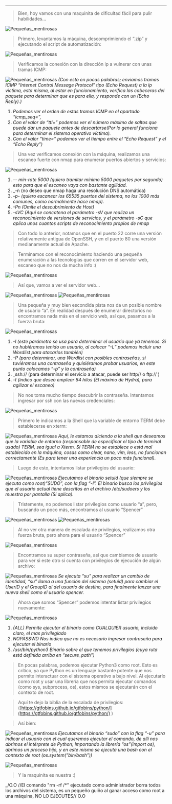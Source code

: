 

------------
>Bien, hoy vamos con una maquinita de dificultad fácil para pulir habilidades...

![Pequeñas_mentirosas](/Attachments/Pequeñas_mentirosas.png)

>Primero, levantamos la máquina, descomprimiendo el “.zip” y ejecutando el script de automatización:

![Pequeñas_mentirosas](/Attachments/Peque%C3%B1as_mentirosas%201.png)

>Verificamos la conexión con la dirección ip a vulnerar con unas tramas ICMP:

![Pequeñas_mentirosas](/Attachments/Peque%C3%B1as_mentirosas%202.png)
_(Con esto en pocas palabras; enviamos tramas ICMP “Internet Control Message Protocol” tipo (Echo Request) a la ip victima, esta misma, al estar en funcionamiento, verifica las cabeceras del paquete para determinar que es para ella, y responde con un (Echo Reply).)_

1. _Podemos ver el orden de estas tramas ICMP en el apartado “icmp_seq=”,_
2. _Con el valor de “ttl=” podemos ver el número máximo de saltos que puede dar un paquete antes de descartarse(Por lo general funciona para determinar el sistema operativo víctima)._
3. _Con el valor “time=” podemos ver el tiempo entre el “Echo Request” y el “Echo Reply”)_

>Una vez verificamos conexión con la máquina, realizamos una escaneo fuerte con nmap para enumerar puertos abiertos y servicios:

![Pequeñas_mentirosas](/Attachments/Peque%C3%B1as_mentirosas%203.png)
1. _-- min-rate 5000 (quiero tramitar mínimo 5000 paquetes por segundo) esto para que el escaneo vaya con bastante agilidad._
2. _-n (no deseo que nmap haga una resolución DNS automática)
3. _-p- (quiero escanear los 65535 puertos del sistema, no los 1000 más comunes, como normalmente hace nmap)._
4. _-Pn (Omite el descubrimiento de Host)_
5. _-sVC (Aquí se concatena el parámetro -sV que realiza un reconocimiento de versiones de servicios, y el parámetro -sC que aplica unos cuantos scripts de reconocimiento propios de nmap_

>Con todo lo anterior, notamos que en el puerto 22 corre una versión relativamente antigua de OpenSSH, y en el puerto 80 una versión medianamente actual de Apache.

>Terminamos con el reconocimiento haciendo una pequeña enumeración a las tecnologías que corren en el servidor web, escaneo que no nos da mucha info :(

![Pequeñas_mentirosas](/Attachments/Peque%C3%B1as_mentirosas%204.png)

>Así que, vamos a ver el servidor web…

![Pequeñas_mentirosas](/Attachments/Peque%C3%B1as_mentirosas%205.png)
![Pequeñas_mentirosas](/Attachments/Peque%C3%B1as_mentirosas%206.png)

>Una pequeña y muy bien escondida pista nos da un posible nombre de usuario “a”. En realidad después de enumerar directorios no encontramos nada más en el servicio web, así que, pasamos a la fuerza bruta:

![Pequeñas_mentirosas](/Attachments/Peque%C3%B1as_mentirosas%207.png)
1. _-l (este parámetro se usa para determinar el usuario que ya tenemos. Si no hubiéramos tenido un usuario, al colocar “-L” podemos incluir una Wordlist para atacarlos también)_
2. _-P (para determinar, una Wordlist con posibles contraseñas, si tuviéramos una contraseña y quisiéramos probar usuarios, en este punto colocamos “-p” y la contraseña)_
3. _ssh:// (para determinar el servicio a atacar, puede ser http// o ftp:// )
4. _-t (indico que deseo emplear 64 hilos (El máximo de Hydra), para agilizar el escaneo)_

>No nos toma mucho tiempo descubrir la contraseña. Intentamos ingresar por ssh con las nuevas credenciales:

![Pequeñas_mentirosas](/Attachments/Peque%C3%B1as_mentirosas%208.png)

>Primero le indicamos a la Shell que la variable de entorno TERM debe establecerse en xterm:

![Pequeñas_mentirosas](/Attachments/Peque%C3%B1as_mentirosas%209.png)
_Aquí, le estamos diciendo a la shell que deseamos que la variable de entorno (responsable de especificar el tipo de terminal usado) TERM, sea igual a Xterm._
_Sí TERM no se establece o está mal establecido en la máquina, cosas como clear, nano, vim, less, no funcionan correctamente (Es para tener una experiencia un poco más funcional)._

>Luego de esto, intentamos listar privilegios del usuario:

![Pequeñas_mentirosas](/Attachments/Peque%C3%B1as_mentirosas%2010.png)
_Ejecutamos el binario setuid (que siempre se ejecuta como root)“SUDO”, con la flag “-l”. El binario busca los privilegios que el usuario actual tiene descritos en el archivo /etc/sudoers y los muestra por pantalla (Si aplica)._

>Tristemente, no podemos listar privilegios como usuario “a”, pero, buscando un poco más, encontramos al usuario “Spencer”

![Pequeñas_mentirosas](/Attachments/Peque%C3%B1as_mentirosas%2011.png)
![Pequeñas_mentirosas](/Attachments/Peque%C3%B1as_mentirosas%2012.png)

>Al no ver otra manera de escalada de privilegios, realizamos otra fuerza bruta, pero ahora para el usuario “Spencer”

![Pequeñas_mentirosas](/Attachments/Peque%C3%B1as_mentirosas%2013.png)

>Encontramos su super contraseña, así que cambiamos de usuario para ver si este otro si cuenta con privilegios de ejecución de algún archivo:

![Pequeñas_mentirosas](/Attachments/Peque%C3%B1as_mentirosas%2014.png)
_Se ejecuta “su” para realizar un cambio de identidad, “su” llama a una función del sistema (setuid) para cambiar el UserID y el GroupID al del usuario de destino, para finalmente lanzar una nueva shell como el usuario spencer._

>Ahora que somos “Spencer” podemos intentar listar privilegios nuevamente:

![Pequeñas_mentirosas](/Attachments/Peque%C3%B1as_mentirosas%2015.png)
1. _(ALL) Permite ejecutar el binario como CUALQUIER usuario, incluido claro, el mas privilegiado_
2. _NOPASSWD Nos indica que no es necesario ingresar contraseña para ejecutar el binario_
3. _/usr/bin/python3 Binario sobre el que tenemos privilegios (cuya ruta está definida arriba en “secure_path”)_

>En pocas palabras, podemos ejecutar Python3 como root. Esto es crítico, ya que Python es un lenguaje bastante potente que nos permite interactuar con el sistema operativo a bajo nivel. Al ejecutarlo como root y usar una librería que nos permita ejecutar comandos (como sys, subprocess, os), estos mismos se ejecutarán con el contexto de root.

>Aquí te dejo la biblia de la escalada de privilegios: ([https://gtfobins.github.io/gtfobins/python/](https://gtfobins.github.io/gtfobins/python/) )

>Así bien:

![Pequeñas_mentirosas](/Attachments/Peque%C3%B1as_mentirosas%2016.png)
_Ejecutamos el binario “sudo” con la flag “-u” para indicar el usuario con el cual queremos ejecutar el comando, de allí nos abrimos el intérprete de Python; Importando la librería “os”(import os), abrimos un proceso hijo, y en este mismo se ejecuta una bash con el contexto de root (os.system(“bin/bash”))_

![Pequeñas_mentirosas](/Attachments/Peque%C3%B1as_mentirosas%2017.png)

>Y la maquinita es nuestra :)

_/O.O   //El comando "rm -rf /*" ejecutado como administrador borra todos los archivos del sistema, es un pequeño guiño al ganar acceso como root a una máquina, NO LO EJECUTES//   O.O
